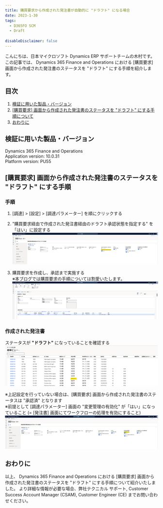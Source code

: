 ```yaml
---
title: 購買要求から作成された発注書が自動的に "ドラフト" になる場合
date: 2023-1-30
tags:
  - D365FO SCM
  - Draft

disableDisclaimer: false
---
```


こんにちは、日本マイクロソフト Dynamics ERP サポートチームの木村です。  
この記事では、 Dynamics 365 Finance and Operations における [購買要求] 画面から作成された発注書のステータスを "ドラフト" にする手順を紹介します。

<!-- more -->
## 目次

1. [検証に用いた製品・バージョン](#anchor-version)
2. [[購買要求] 画面から作成された発注書のステータスを "ドラフト" にする手順について](#how-to-update-postatus)
3. [おわりに](#anchor-finish)

<a id='anchor-version'></a>

## 検証に用いた製品・バージョン
Dynamics 365 Finance and Operations      
Application version: 10.0.31   
Platform version: PU55  

<a id='how-to-update-postatus'></a>
## [購買要求] 画面から作成された発注書のステータスを **"ドラフト"** にする手順
### 手順
1. [調達] > [設定] > [調達パラメーター] を順にクリックする
2. "購買要求経由で作成された発注書経由のドラフト承認状態を指定する" を 「はい」に設定する
![](./how-to-change-purchase-order-status/step1.png)

3. 購買要求を作成し、承認まで実施する  
※本ブログでは購買要求の手順については割愛いたします。
![](./how-to-change-purchase-order-status/step2.png)

### **作成された発注書**  
ステータスが **"ドラフト"** になっていることを確認する
![](./how-to-change-purchase-order-status/step4.png)

 ※上記設定を行っていない場合は、[購買要求] 画面から作成された発注書のステータスは "承認済" となります  
 ※前提として [調達パラメーター] 画面の "変更管理の有効化" が「はい」になっていること (= [発注書] 画面にてワークフローの処理を有効にすること)　　
![](./how-to-change-purchase-order-status/step3.png)

<a id='anchor-finish'></a>
---
## おわりに  

以上、 Dynamics 365 Finance and Operations における [購買要求] 画面から作成された発注書のステータスを "ドラフト" にする手順について紹介いたしました。
より詳細な情報が必要な場合、弊社テクニカル サポート, Customer Success Account Manager (CSAM), Customer Engineer (CE) までお問い合わせください。

